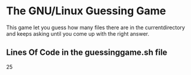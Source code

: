 # The GNU/Linux Guessing Game
This game let you guess how many files there are in the currentdirectory and keeps asking until you come up with the right answer.
## Lines Of Code in the guessinggame.sh file
25

